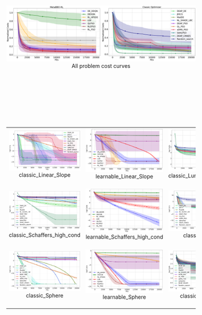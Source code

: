 <div>
	<img src="all_problem_cost_curve_logX.png"/>
	</div>
	<div align="center">
		All problem cost curves
	</div>

<table>
​	<tr>
		<td>
			<div>
				<img src="classic_Linear_Slope_log_cost_curve.png"/>
			</div>
			<div align="center">
				classic_Linear_Slope
			</div>
​		</td>
​		<td>
			<div>
				<img src="learnable_Linear_Slope_log_cost_curve.png"/>
			</div>
	                <div align="center">
				learnable_Linear_Slope
			</div>
​		</td>
​		<td>
			<div>
				<img src="classic_Lunacek_bi_Rastrigin_log_cost_curve.png"/>
			</div>
	                <div align="center">
				classic_Lunacek_bi_Rastrigin
			</div>
​		</td>
​		<td>
			<div>
				<img src="learnable_Lunacek_bi_Rastrigin_log_cost_curve.png"/>
			</div>
	                <div align="center">
				learnable_Lunacek_bi_Rastrigin
			</div>
​		</td>
​	</tr>
	
​	<tr>
		<td>
			<div>
				<img src="classic_Schaffers_high_cond_log_cost_curve.png"/>
			</div>
			<div align="center">
				classic_Schaffers_high_cond
			</div>
​		</td>
​		<td>
			<div>
				<img src="learnable_Schaffers_high_cond_log_cost_curve.png"/>
			</div>
	                <div align="center">
				learnable_Schaffers_high_cond
			</div>
​		</td>
​		<td>
			<div>
				<img src="classic_Schwefel_log_cost_curve.png"/>
			</div>
	                <div align="center">
				classic_Schwefel
			</div>
​		</td>
​		<td>
			<div>
				<img src="learnable_Schwefel_log_cost_curve.png"/>
			</div>
	                <div align="center">
				learnable_Schwefel
			</div>
​		</td>
​	</tr>
	
​	<tr>
		<td>
			<div>
				<img src="classic_Sphere_log_cost_curve.png"/>
			</div>
			<div align="center">
				classic_Sphere
			</div>
​		</td>
​		<td>
			<div>
				<img src="learnable_Sphere_log_cost_curve.png"/>
			</div>
	                <div align="center">
				learnable_Sphere
			</div>
​		</td>
​		<td>
			<div>
				<img src="classic_Weierstrass_log_cost_curve.png"/>
			</div>
	                <div align="center">
				classic_Weierstrass
			</div>
​		</td>
​		<td>
			<div>
				<img src="learnable_Weierstrass_log_cost_curve.png"/>
			</div>
	                <div align="center">
				learnable_Weierstrass
			</div>
​		</td>
​	</tr>
</table>
